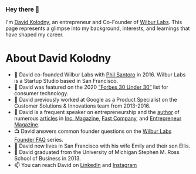 ### Hey there :wave:

I'm [David Kolodny](https://www.dkolodny.com), an entrepreneur and Co-Founder of [Wilbur Labs](https://www.wilburlabs.com). This page represents a glimpse into my background, interests, and learnings that have shaped my career. 


# About David Kolodny
- :telescope: David co-founded Wilbur Labs with [Phil Santoro](https://github.com/philsantoro) in 2016. Wilbur Labs is a Startup Studio based in San Francisco.
- :telescope: David was featured on the 2020 [“Forbes 30 Under 30”](https://www.forbes.com/profile/david-kolodny/) list for consumer technology.
- :telescope: David previously worked at Google as a Product Specialist on the Customer Solutions & Innovations team from 2013-2016.
- :speech_balloon: David is a frequent speaker on entrepreneurship and the [author](https://authory.com/DavidKolodny) of numerous [articles](https://muckrack.com/david-kolodny) in [Inc. Magazine](https://www.inc.com/author/david-kolodny), [Fast Company](https://board.fastcompany.com/profile/David-Kolodny-Entrepreneur-Co-Founder-Wilbur-Labs/897211fb-abef-4579-9b2d-458d30fbf10d), and [Entrepreneur Magazine](https://www.entrepreneur.com/author/david-kolodny).
- :tv: David answers common founder questions on the [Wilbur Labs Founder FAQ](https://www.wilburlabs.com/announcements/wilbur-labs-founder-faq) series.
- :round_pushpin: David now lives in San Francisco with his wife Emily and their son Ellis.
- :school: David graduated from the University of Michigan Stephen M. Ross School of Business in 2013.
- :mailbox: You can reach David on [LinkedIn](https://www.linkedin.com/in/davidkolodny/) and [Instagram](https://www.instagram.com/davidkolodny/)
